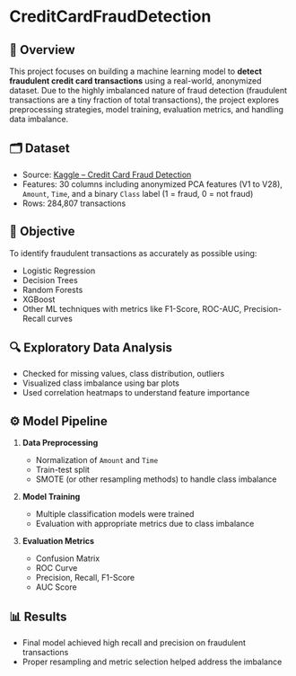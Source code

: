 # CreditCardFraudDetection

## 📌 Overview

This project focuses on building a machine learning model to **detect fraudulent credit card transactions** using a real-world, anonymized dataset. Due to the highly imbalanced nature of fraud detection (fraudulent transactions are a tiny fraction of total transactions), the project explores preprocessing strategies, model training, evaluation metrics, and handling data imbalance.

## 🗂️ Dataset

- Source: [Kaggle – Credit Card Fraud Detection](https://www.kaggle.com/datasets/mlg-ulb/creditcardfraud)
- Features: 30 columns including anonymized PCA features (V1 to V28), `Amount`, `Time`, and a binary `Class` label (1 = fraud, 0 = not fraud)
- Rows: 284,807 transactions

## 🧠 Objective

To identify fraudulent transactions as accurately as possible using:
- Logistic Regression
- Decision Trees
- Random Forests
- XGBoost
- Other ML techniques with metrics like F1-Score, ROC-AUC, Precision-Recall curves

## 🔍 Exploratory Data Analysis

- Checked for missing values, class distribution, outliers
- Visualized class imbalance using bar plots
- Used correlation heatmaps to understand feature importance

## ⚙️ Model Pipeline

1. **Data Preprocessing**
   - Normalization of `Amount` and `Time`
   - Train-test split
   - SMOTE (or other resampling methods) to handle class imbalance

2. **Model Training**
   - Multiple classification models were trained
   - Evaluation with appropriate metrics due to class imbalance

3. **Evaluation Metrics**
   - Confusion Matrix
   - ROC Curve
   - Precision, Recall, F1-Score
   - AUC Score

## 📊 Results

- Final model achieved high recall and precision on fraudulent transactions
- Proper resampling and metric selection helped address the imbalance

